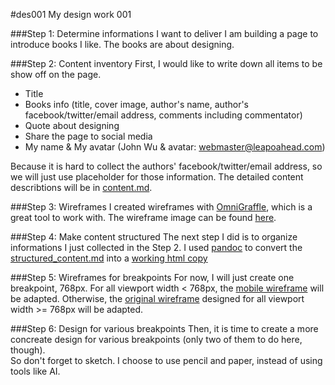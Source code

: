 #des001
My design work 001

###Step 1: Determine informations I want to deliver
I am building a page to introduce books I like. The books are about designing.

###Step 2: Content inventory
First, I would like to write down all items to be show off on the page.  

- Title
- Books info (title, cover image, author's name, author's facebook/twitter/email address, comments including commentator)
- Quote about designing
- Share the page to social media
- My name & My avatar (John Wu & avatar: webmaster@leapoahead.com)

Because it is hard to collect the authors' facebook/twitter/email address, so we will just use placeholder for those information. The detailed content describtions will be in [content.md](content.md).

###Step 3: Wireframes
I created wireframes with [OmniGraffle](www.omnigroup.com/omnigraffle/), which is a great tool to work with. The wireframe image can be found [here](wireframe/wireframe.jpg).

###Step 4: Make content structured
The next step I did is to organize informations I just collected in the Step 2. I used [pandoc](http://johnmacfarlane.net/pandoc) to convert the [structured_content.md](structured_content/structured_content.md) into a [working html copy](structured_content/structured_content.html)

###Step 5: Wireframes for breakpoints
For now, I will just create one breakpoint, 768px. For all viewport width < 768px, the [mobile wireframe](wireframe/mobile-wireframe.jpg) will be adapted. Otherwise, the [original wireframe](wireframe/wireframe.jpg) designed for all viewport width >= 768px will be adapted.

###Step 6: Design for various breakpoints
Then, it is time to create a more concreate design for various breakpoints (only two of them to do here, though).  
So don't forget to sketch. I choose to use pencil and paper, instead of using tools like AI.